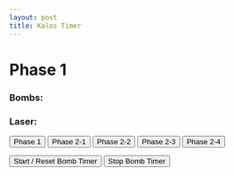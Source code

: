 ```yaml
---
layout: post
title: Kalos Timer
---
```


<h1>Phase <a id="phase">1</a></h1>
<h3> Bombs: <a id="bombTimer"></a></h3>
<h3> Laser: <a id="laserTimer"></a></h3>

<script>
    var phase = 0;
    var phasemap = ['1','2-1','2-2','2-3','2-4']
    function togglePhase(n) {
            phase = n;
            document.getElementById("phase").innerHTML = phasemap[phase];
    };
    var bombEta = 0;
    var laserEta = 0;
    function bombTick(){
        if(bombEta < 0.1){
            bombEta = 11;
        };
        bombEta -= 0.1;

        if(bombEta < 2) {
            document.getElementById("bombTimer").innerHTML = '<p style="color:red">' + bombEta + '</p>'
        }
        else {
            document.getElementById("bombTimer").innerHTML = bombEta
        };
    };
    function bombReset(){
        bombEta = 11;
        bombTimer = setInterval(bombTick,100);
    };
    function bombEnd(){
        bombEta =0;
        clearInterval(bombTimer);
        document.getElementById("bombTimer").innerHTML = '';
    };
    </script>

<button onClick="togglePhase(0)">Phase 1</button> <button onClick="togglePhase(1)">Phase 2-1</button> <button onClick="togglePhase(2)">Phase 2-2</button> <button onClick="togglePhase(3)">Phase 2-3</button> <button onClick="togglePhase(4)">Phase 2-4</button>

<button onClick="bombReset()">Start / Reset Bomb Timer</button> <button onClick="bombEnd()">Stop Bomb Timer</button> 